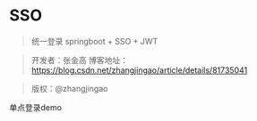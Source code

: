 ﻿# SSO

> 统一登录
> springboot + SSO + JWT

> 开发者：张金高
> 博客地址：https://blog.csdn.net/zhangjingao/article/details/81735041

>版权：@zhangjingao


单点登录demo
